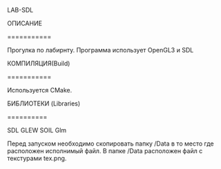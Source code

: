 LAB-SDL

ОПИСАНИЕ

===========

Прогулка по лабирнту. Программа использует OpenGL3 и SDL 

КОМПИЛЯЦИЯ(Build)

===========

Используется CMake. 


БИБЛИОТЕКИ (Libraries)

==========

SDL
GLEW
SOIL
Glm

Перед запуском необходимо скопировать папку /Data в то место где расположен исполнимый файл. В папке /Data расположен файл с текстурами tex.png.

 

